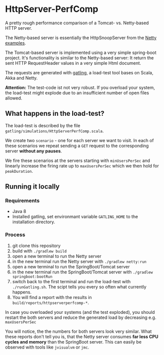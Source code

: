 # HttpServer-PerfComp
A pretty rough performance comparison of a Tomcat- vs. Netty-based HTTP server.

The Netty-based server is essentially the HttpSnoopServer from the
[Netty examples](https://github.com/netty/netty/tree/4.1/example/src/main/java/io/netty/example/http/snoop).

The Tomcat-based server is implemented using a very simple spring-boot project. It's functionality is similar to the Netty-based server: It return the sent HTTP RequestHeader values in a very simple Html document.

The requests are generated with [gatling](http://gatling.io/), a load-test tool bases on Scala, Akka and Netty.

**Attention:** The test-code ist not very robust. If you overload your system, the load-test might explode due to an insufficient number of open files allowed.

## What happens in the load-test?
The load-test is described by the file `gatling/simulations/HttpServerPerfComp.scala`.

We create two `scenario` - one for each server we want to visit.
In each of these scenarios we repeat sending a `GET` request to the corresponding server **without any pauses**.

We fire these scenarios at the servers starting with `minUsersPerSec` and linearly increase the firing rate up to `maxUsersPerSec` which we then hold for `peakDuration`.  

## Running it locally
### Requirements
* Java 8
* Installed gatling, set environmant variable `GATLING_HOME` to the installation directory.

### Process
1. git clone this repository
2. build with `./gradlew build`
3. open a new terminal to run the Netty server
4. in the new terminal run the Netty server with `./gradlew netty:run`
5. open a new terminal to run the SpringBoot/Tomcat server
6. in the new terminal run the SpringBoot/Tomcat server with `./gradlew springboot:bootRun`
7. switch back to the first terminal and run the load-test with `./runGatling.sh`. The scipt tells you every so often what currently happens. 
8. You will find a report with the results in `build/reports/httpserverperfcomp-*`.

In case you overloaded your systems (and the test exploded), you should restart the both servers and reduce the generated load by decreasing e.g. `maxUsersPerSec`

You will notice, the the numbers for both servers look very similar.
What these reports don't tell you is, that the Netty server consumes **far less CPU cycles and memory** than the SpringBoot server.
This can easily be observed with tools like `jvisualvm` or `jmc`.

